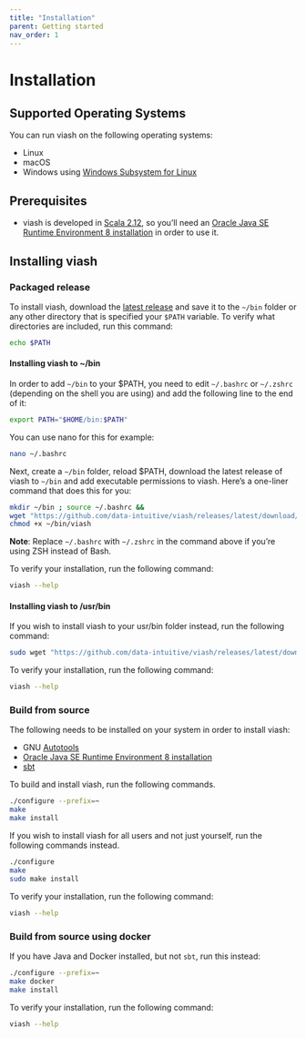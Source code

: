 ```yaml
---
title: "Installation"
parent: Getting started
nav_order: 1
---
```


# Installation

## Supported Operating Systems

You can run viash on the following operating systems:

-   Linux
-   macOS
-   Windows using [Windows Subsystem for
    Linux](https://docs.microsoft.com/en-us/windows/wsl/install-win10)

## Prerequisites

-   viash is developed in [Scala 2.12](https://www.scala-lang.org/), so
    you’ll need an [Oracle Java SE Runtime Environment 8
    installation](https://www.oracle.com/java/technologies/javase-jre8-downloads.html)
    in order to use it.

## Installing viash

### Packaged release

To install viash, download the [latest
release](https://github.com/data-intuitive/viash/releases/latest) and
save it to the `~/bin` folder or any other directory that is specified
your `$PATH` variable. To verify what directories are included, run this
command:

``` bash
echo $PATH
```

#### Installing viash to \~/bin

In order to add `~/bin` to your $PATH, you need to edit `~/.bashrc` or
`~/.zshrc` (depending on the shell you are using) and add the following
line to the end of it:

``` bash
export PATH="$HOME/bin:$PATH"
```

You can use nano for this for example:

``` bash
nano ~/.bashrc
```

Next, create a `~/bin` folder, reload $PATH, download the latest release
of viash to `~/bin` and add executable permissions to viash. Here’s a
one-liner command that does this for you:

``` bash
mkdir ~/bin ; source ~/.bashrc &&
wget "https://github.com/data-intuitive/viash/releases/latest/download/viash" -O ~/bin/viash &&
chmod +x ~/bin/viash
```

**Note**: Replace `~/.bashrc` with `~/.zshrc` in the command above if
you’re using ZSH instead of Bash.

To verify your installation, run the following command:

``` bash
viash --help
```

#### Installing viash to /usr/bin

If you wish to install viash to your usr/bin folder instead, run the
following command:

``` bash
sudo wget "https://github.com/data-intuitive/viash/releases/latest/download/viash" -O /usr/bin/viash
```

To verify your installation, run the following command:

``` bash
viash --help
```

### Build from source

The following needs to be installed on your system in order to install
viash:

-   GNU
    [Autotools](https://www.gnu.org/software/automake/manual/html_node/Autotools-Introduction.html#Autotools-Introduction)
-   [Oracle Java SE Runtime Environment 8
    installation](https://www.oracle.com/java/technologies/javase-jre8-downloads.html)
-   [sbt](https://www.scala-sbt.org/)

To build and install viash, run the following commands.

``` bash
./configure --prefix=~
make
make install
```

If you wish to install viash for all users and not just yourself, run
the following commands instead.

``` bash
./configure
make
sudo make install
```

To verify your installation, run the following command:

``` bash
viash --help
```

### Build from source using docker

If you have Java and Docker installed, but not `sbt`, run this instead:

``` bash
./configure --prefix=~
make docker
make install
```

To verify your installation, run the following command:

``` bash
viash --help
```
